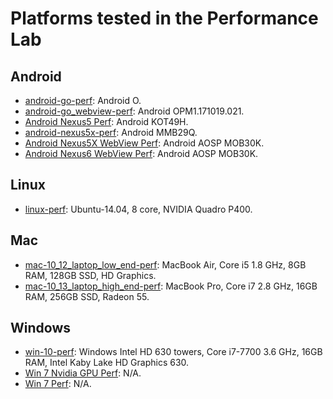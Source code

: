 
[comment]: # (AUTOGENERATED FILE DO NOT EDIT)
[comment]: # (See //tools/perf/generate_perf_data to make changes)

# Platforms tested in the Performance Lab

## Android

 * [android-go-perf](https://ci.chromium.org/buildbot/chromium.perf/android-go-perf/): Android O.
 * [android-go_webview-perf](https://ci.chromium.org/buildbot/chromium.perf/android-go_webview-perf/): Android OPM1.171019.021.
 * [Android Nexus5 Perf](https://ci.chromium.org/buildbot/chromium.perf/Android%20Nexus5%20Perf/): Android KOT49H.
 * [android-nexus5x-perf](https://ci.chromium.org/buildbot/chromium.perf/android-nexus5x-perf/): Android MMB29Q.
 * [Android Nexus5X WebView Perf](https://ci.chromium.org/buildbot/chromium.perf/Android%20Nexus5X%20WebView%20Perf/): Android AOSP MOB30K.
 * [Android Nexus6 WebView Perf](https://ci.chromium.org/buildbot/chromium.perf/Android%20Nexus6%20WebView%20Perf/): Android AOSP MOB30K.

## Linux

 * [linux-perf](https://ci.chromium.org/buildbot/chromium.perf/linux-perf/): Ubuntu-14.04, 8 core, NVIDIA Quadro P400.

## Mac

 * [mac-10_12_laptop_low_end-perf](https://ci.chromium.org/buildbot/chromium.perf/mac-10_12_laptop_low_end-perf/): MacBook Air, Core i5 1.8 GHz, 8GB RAM, 128GB SSD, HD Graphics.
 * [mac-10_13_laptop_high_end-perf](https://ci.chromium.org/buildbot/chromium.perf/mac-10_13_laptop_high_end-perf/): MacBook Pro, Core i7 2.8 GHz, 16GB RAM, 256GB SSD, Radeon 55.

## Windows

 * [win-10-perf](https://ci.chromium.org/buildbot/chromium.perf/win-10-perf/): Windows Intel HD 630 towers, Core i7-7700 3.6 GHz, 16GB RAM, Intel Kaby Lake HD Graphics 630.
 * [Win 7 Nvidia GPU Perf](https://ci.chromium.org/buildbot/chromium.perf/Win%207%20Nvidia%20GPU%20Perf/): N/A.
 * [Win 7 Perf](https://ci.chromium.org/buildbot/chromium.perf/Win%207%20Perf/): N/A.

